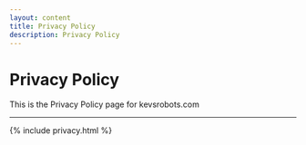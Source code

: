 ```yaml
---
layout: content
title: Privacy Policy
description: Privacy Policy
---
```


# Privacy Policy
This is the Privacy Policy page for kevsrobots.com

---

{% include privacy.html %}
